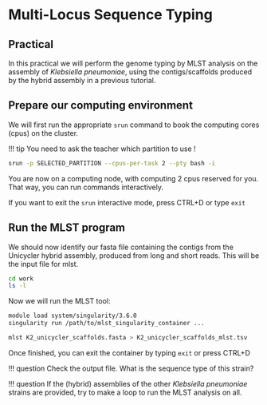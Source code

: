 # Multi-Locus Sequence Typing


## Practical

In this practical we will perform the genome typing by MLST analysis on the assembly of _Klebsiella pneumoniae_, using the contigs/scaffolds produced by the hybrid assembly in a previous tutorial.


## Prepare our computing environment

We will first run the appropriate `srun` command to book the computing cores (cpus) on the cluster.

!!! tip
You need to ask the teacher which partition to use !

```bash
srun -p SELECTED_PARTITION --cpus-per-task 2 --pty bash -i
```

You are now on a computing node, with computing 2 cpus reserved for you. That way, you can run commands interactively.

If you want to exit the `srun` interactive mode, press CTRL+D or type `exit`

## Run the MLST program
We should now identify our fasta file containing the contigs from the Unicycler hybrid assembly, produced from long and short reads. This will be the input file for mlst.

```bash
cd work
ls -l
```

Now we will run the MLST tool:

```bash
module load system/singularity/3.6.0
singularity run /path/to/mlst_singularity_container ...

mlst K2_unicycler_scaffolds.fasta > K2_unicycler_scaffolds_mlst.tsv
```

Once finished, you can exit the container by typing `exit` or press CTRL+D

!!! question
Check the output file. What is the sequence type of this strain?

!!! question
If the (hybrid) assemblies of the other _Klebsiella pneumoniae_ strains are provided, try to make a loop to run the MLST analysis on all.
